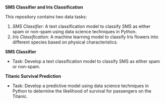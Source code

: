 **SMS Classifier and Iris Classification**

This repository contains two data tasks:

1. *SMS Classifier:* A text classification model to classify SMS as either spam or non-spam using data science techniques in Python.
2. *Iris Classification:* A machine learning model to classify Iris flowers into different species based on physical characteristics.

**SMS Classifier**
- Task: Develop a text classification model to classify SMS as either spam or non-spam.

**Titanic Survival Prediction**
- Task: Develop a predictive model using data science techniques in Python to determine the likelihood of survival for passengers on the Titanic.
